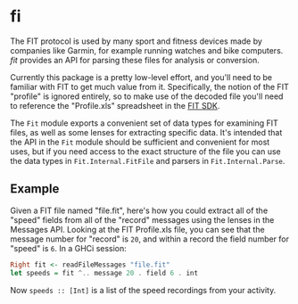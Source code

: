 # fi
The FIT protocol is used by many sport and fitness devices made by companies
like Garmin, for example running watches and bike computers. _fit_ provides an
API for parsing these files for analysis or conversion.

Currently this package is a pretty low-level effort, and you'll need to be familiar
with FIT to get much value from it. Specifically, the notion of the FIT "profile" is
ignored entirely, so to make use of the decoded file you'll need to reference the
"Profile.xls" spreadsheet in the [FIT SDK](http://www.thisisant.com/resources/fit).

The `Fit` module exports a convenient set of data types for examining FIT files, as
well as some lenses for extracting specific data. It's intended that the API in the
`Fit` module should be sufficient and convenient for most uses, but if you need access
to the exact structure of the file you can use the data types in `Fit.Internal.FitFile`
and parsers in `Fit.Internal.Parse`.

## Example

Given a FIT file named "file.fit", here's how you could extract all of the "speed" fields
from all of the "record" messages using the lenses in the Messages API. Looking at the FIT
Profile.xls file, you can see that the message number for "record" is `20`, and within a
record the field number for "speed" is `6`. In a GHCi session:

```haskell
Right fit <- readFileMessages "file.fit"
let speeds = fit ^.. message 20 . field 6 . int
```

Now `speeds :: [Int]` is a list of the speed recordings from your activity.

